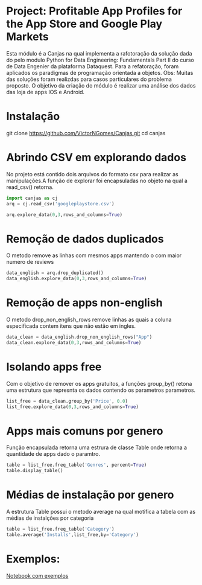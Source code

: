  # Project: Profitable App Profiles for the App Store and Google Play Markets
  Esta módulo é a Canjas na qual implementa a rafotoração da solução dada do pelo modulo Python for Data Engineering: Fundamentals Part II do curso de Data Engenier da plataforma Dataquest. Para a refatoração, foram aplicados os paradigmas de programação orientada a objetos. Obs: Muitas das soluções foram realizdas para casos particulares do problema proposto.
  O objetivo da criação do módulo é realizar uma análise dos dados das loja de apps IOS e Android.
  
  
 
 
 
 # Instalação
 git clone https://github.com/VictorNGomes/Canjas.git
 cd canjas
 
 # Abrindo CSV em explorando dados
 No projeto está contido dois arquivos do formato csv para realizar as manipulações.A função de explorar foi encapsuladas no objeto na qual a read_csv() retorna.
 ```python
 import canjas as cj
arq = cj.read_csv('googleplaystore.csv')

arq.explore_data(0,3,rows_and_columns=True)
 ```
 # Remoção de dados duplicados
 O metodo remove as linhas com mesmos apps mantendo o com maior numero de reviews
```python
data_english = arq.drop_duplicated()
data_english.explore_data(0,3,rows_and_columns=True)
```

# Remoção de apps non-english
O metodo drop_non_english_rows remove linhas as quais a coluna especificada contem itens que não estão em ingles. 
```python
data_clean = data_english.drop_non_english_rows("App")
data_clean.explore_data(0,3,rows_and_columns=True)
```
# Isolando apps free
Com o objetivo de remover os apps gratuitos, a funções group_by() retona uma estrutura que represnta os dados contendo os parametros parametros.
```python
list_free = data_clean.group_by('Price', 0.0)
list_free.explore_data(0,3,rows_and_columns=True)

```
 
 # Apps mais comuns por genero
 Função encapsulada retorna uma estrura de classe Table onde retorna a quantidade de apps dado o paramtro.
 ```python
table = list_free.freq_table('Genres', percent=True)
table.display_table()

 ```
# Médias de instalação por genero
A estrutura Table possui o metodo average na qual motifica a tabela com as médias de instalções por categoria
```python
table = list_free.freq_table('Category')
table.average('Installs',list_free,by='Category')

```

# Exemplos:
[Notebook com exemplos](https://github.com/VictorNGomes/Canjas/blob/main/Project_Profitable_App_Profiles_for_the_App_Store_and_Google_Play_Markets.ipynb)

